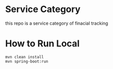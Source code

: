 # Service Category
this repo is a service category of finacial tracking

# How to Run Local
```
mvn clean install
mvn spring-boot:run
```